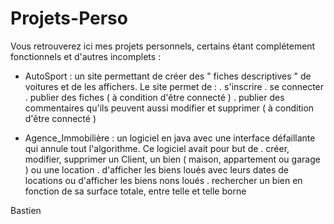 # Projets-Perso

Vous retrouverez ici mes projets personnels, certains étant complétement fonctionnels et d'autres incomplets :
 
 
 - AutoSport : un site permettant de créer des " fiches descriptives " de voitures et de les affichers. Le site permet de :
         . s'inscrire
         . se connecter
         . publier des fiches ( à condition d'être connecté )
         . publier des commentaires qu'ils peuvent aussi modifier et supprimer ( à condition d'être connecté )
 
 
 - Agence_Immobilière : un logiciel en java avec une interface défaillante qui annule tout l'algorithme. Ce logiciel avait pour but de 
         . créer, modifier, supprimer un Client, un bien ( maison, appartement ou garage ) ou une location
         . d'afficher les biens loués avec leurs dates de locations ou d'afficher les biens nons loués
         . rechercher un bien en fonction de sa surface totale, entre telle et telle borne


Bastien
